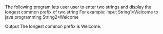 
The following program lets user user to enter two strings and display the longest common prefix of two string
For example: 
Input
String1=Welcome to java programming
String2=Welcome

Output
The longest common prefix is Welcome.
